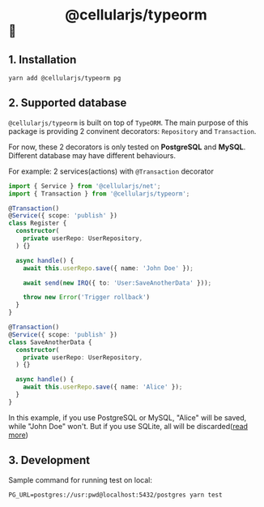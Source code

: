# <div align="center">@cellularjs/typeorm</div><sub>🐘</sub>

## 1. Installation
```
yarn add @cellularjs/typeorm pg
```

## 2. Supported database
`@cellularjs/typeorm` is built on top of `TypeORM`. The main purpose of this package is providing 2 convinent decorators: `Repository` and `Transaction`.

For now, these 2 decorators is only tested on **PostgreSQL** and **MySQL**. Different database may have different behaviours.

For example: 2 services(actions) with `@Transaction` decorator

```ts
import { Service } from '@cellularjs/net';
import { Transaction } from '@cellularjs/typeorm';

@Transaction()
@Service({ scope: 'publish' })
class Register {
  constructor(
    private userRepo: UserRepository,
  ) {}

  async handle() {
    await this.userRepo.save({ name: 'John Doe' });

    await send(new IRQ({ to: 'User:SaveAnotherData' }));

    throw new Error('Trigger rollback')
  }
}

@Transaction()
@Service({ scope: 'publish' })
class SaveAnotherData {
  constructor(
    private userRepo: UserRepository,
  ) {}

  async handle() {
    await this.userRepo.save({ name: 'Alice' });
  }
}
```
In this example, if you use PostgreSQL or MySQL, "Alice" will be saved, while "John Doe" won't. But if you use SQLite, all will be discarded([read more](https://github.com/typeorm/typeorm/issues/307#issuecomment-312289158))

## 3. Development
Sample command for running test on local:
```
PG_URL=postgres://usr:pwd@localhost:5432/postgres yarn test
```